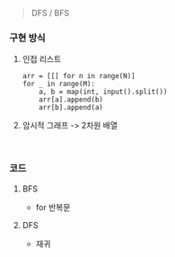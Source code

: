 > DFS / BFS

### 구현 방식
1. 인접 리스트 
    ```
    arr = [[] for n in range(N)]
    for _ in range(M):
        a, b = map(int, input().split())
        arr[a].append(b)
        arr[b].append(a)
    ```
2. 암시적 그래프 -> 2차원 배열

<br/>

### 코드
1. BFS
    - for 반복문
        
2. DFS
    - 재귀
